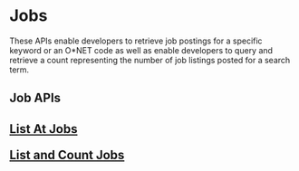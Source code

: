 # Jobs
These APIs enable developers to retrieve job postings for a specific keyword or an O*NET code as well as enable developers to query and retrieve a count representing the number of job listings posted for a search term.

<h2>Job APIs<h2>

<a href="https://www.careeronestop.org/Developers/WebAPI/Jobs/list-jobs.aspx">List At Jobs

<a href="https://www.careeronestop.org/Developers/WebAPI/Jobs/list-and-count-jobs-locations-and-employers.aspx">List and Count Jobs

